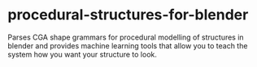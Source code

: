 # procedural-structures-for-blender
Parses CGA shape grammars for procedural modelling of structures in blender and provides machine learning tools that allow you to teach the system how you want your structure to look.
